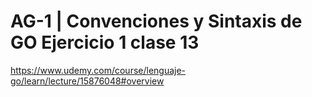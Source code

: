 # AG-1 | Convenciones y Sintaxis de GO Ejercicio 1 clase 13

https://www.udemy.com/course/lenguaje-go/learn/lecture/15876048#overview
